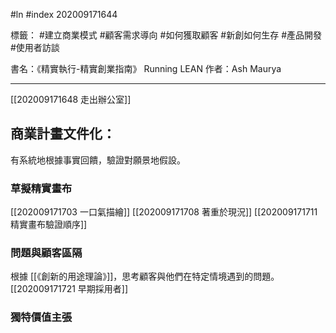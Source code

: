 #ln #index 202009171644

標籤： #建立商業模式 #顧客需求導向 #如何獲取顧客 #新創如何生存 #產品開發 #使用者訪談 

書名：《精實執行-精實創業指南》 Running LEAN
作者：Ash Maurya

---

[[202009171648 走出辦公室]]

## 商業計畫文件化：
有系統地根據事實回饋，驗證對願景地假設。

### 草擬精實畫布
[[202009171703 一口氣描繪]]
[[202009171708 著重於現況]]
[[202009171711 精實畫布驗證順序]]

### 問題與顧客區隔
根據 [[《創新的用途理論》]]，思考顧客與他們在特定情境遇到的問題。
[[202009171721 早期採用者]]

### 獨特價值主張


